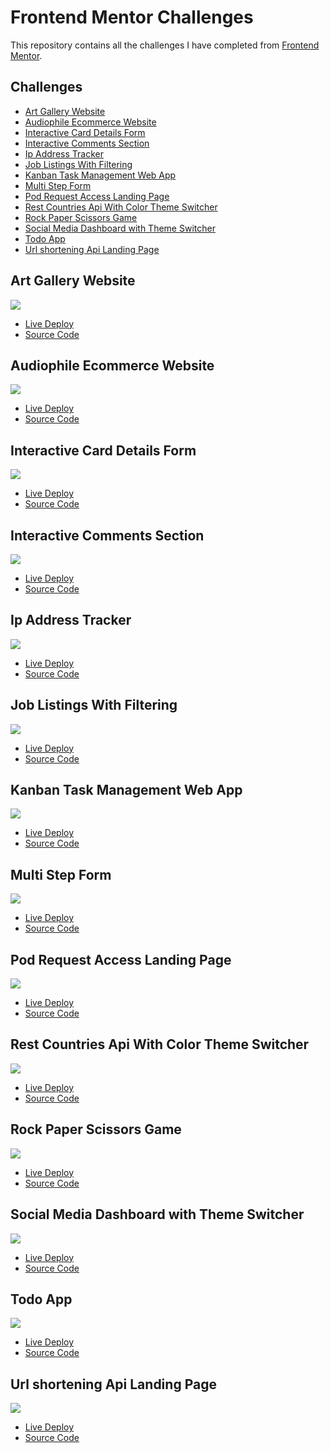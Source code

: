 # Frontend Mentor Challenges

This repository contains all the challenges I have completed from [Frontend Mentor](https://www.frontendmentor.io/profile/Juanescacha).

## Challenges

-   [Art Gallery Website](#art-gallery-website)
-   [Audiophile Ecommerce Website](#audiophile-ecommerce-website)
-   [Interactive Card Details Form](#interactive-card-details-form)
-   [Interactive Comments Section](#interactive-comments-section)
-   [Ip Address Tracker](#ip-address-tracker)
-   [Job Listings With Filtering](#job-listings-with-filtering)
-   [Kanban Task Management Web App](#kanban-task-management-web-app)
-   [Multi Step Form](#multi-step-form)
-   [Pod Request Access Landing Page](#pod-request-access-landing-page)
-   [Rest Countries Api With Color Theme Switcher](#rest-countries-api-with-color-theme-switcher)
-   [Rock Paper Scissors Game](#rock-paper-scissors-game)
-   [Social Media Dashboard with Theme Switcher](#social-media-dashboard-with-theme-switcher)
-   [Todo App](#todo-app)
-   [Url shortening Api Landing Page](#url-shortening-api-landing-page)

## Art Gallery Website

![](./Art%20Gallery%20Website/screenshots/preview.jpg)

-   [Live Deploy](https://fem-art-gallery-website-juanescacha.vercel.app/)
-   [Source Code](https://github.com/Juanescacha/Frontend-Mentor/tree/main/Art%20Gallery%20Website)

## Audiophile Ecommerce Website

![](./Audiophile%20Ecommerce%20Website/screenshots/preview.jpg)

-   [Live Deploy]()
-   [Source Code](https://github.com/Juanescacha/Frontend-Mentor/tree/main/Audiophile%20Ecommerce%20Website)

## Interactive Card Details Form

![](./Interactive%20Card%20Details%20Form/screenshots/preview.jpg)

-   [Live Deploy]()
-   [Source Code](https://github.com/Juanescacha/Frontend-Mentor/tree/main/Interactive%20Card%20Details%20Form)

## Interactive Comments Section

![](./Interactive%20Comments%20Section/screenshots/preview.jpg)

-   [Live Deploy]()
-   [Source Code](https://github.com/Juanescacha/Frontend-Mentor/tree/main/Interactive%20Comments%20Section)

## Ip Address Tracker

![](./Ip%20Address%20Tracker/screenshots/preview.jpg)

-   [Live Deploy]()
-   [Source Code](https://github.com/Juanescacha/Frontend-Mentor/tree/main/Ip%20Address%20Tracker)

## Job Listings With Filtering

![](./Job%20Listings%20With%20Filtering/screenshots/preview.jpg)

-   [Live Deploy]()
-   [Source Code](https://github.com/Juanescacha/Frontend-Mentor/tree/main/Job%20Listings%20With%20Filtering)

## Kanban Task Management Web App

![](./Kanban%20Task%20Management%20Web%20App/screenshots/preview.jpg)

-   [Live Deploy]()
-   [Source Code](https://github.com/Juanescacha/Frontend-Mentor/tree/main/Kanban%20Task%20Management%20Web%20App)

## Multi Step Form

![](./Multi%20Step%20Form/screenshots/preview.jpg)

-   [Live Deploy]()
-   [Source Code](https://github.com/Juanescacha/Frontend-Mentor/tree/main/Multi%20Step%20Form)

## Pod Request Access Landing Page

![](./Pod%20request%20access%20landing%20page/screenshots/preview.jpg)

-   [Live Deploy](https://fem-pod-request-access-landing-page-juanescacha.vercel.app/)
-   [Source Code](https://github.com/Juanescacha/Frontend-Mentor/tree/main/Pod%20request%20access%20landing%20page)

## Rest Countries Api With Color Theme Switcher

![](./Rest%20Countries%20Api%20With%20Color%20Theme%20Switcher/screenshots/preview.jpg)

-   [Live Deploy]()
-   [Source Code](https://github.com/Juanescacha/Frontend-Mentor/tree/main/Rest%20Countries%20Api%20With%20Color%20Theme%20Switcher)

## Rock Paper Scissors Game

![](./Rock%20Paper%20Scissors%20Game/screenshots/preview.jpg)

-   [Live Deploy](https://fem-rock-paper-scissors-game-juanescacha.vercel.app/)
-   [Source Code](https://github.com/Juanescacha/Frontend-Mentor/tree/main/Rock%20Paper%20Scissors%20Game)

## Social Media Dashboard with Theme Switcher

![](./Social%20Media%20Dashboard%20with%20Theme%20Switcher/screenshots/preview.jpg)

-   [Live Deploy]()
-   [Source Code](https://github.com/Juanescacha/Frontend-Mentor/tree/main/Social%20Media%20Dashboard%20with%20Theme%20Switcher)

## Todo App

![](./Todo%20App/screenshots/preview.jpg)

-   [Live Deploy]()
-   [Source Code](https://github.com/Juanescacha/Frontend-Mentor/tree/main/Todo%20App)

## Url shortening Api Landing Page

![](./Url%20Shortening%20Api%20Landing%20Page/screenshots/preview.jpg)

-   [Live Deploy](https://fem-url-shortening-api-landing-page.netlify.app/)
-   [Source Code](./Url%20Shortening%20Api%20Landing%20Page)
